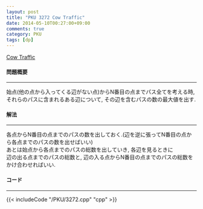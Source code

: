 ```yaml
---
layout: post
title: "PKU 3272 Cow Traffic"
date: 2014-05-10T00:27:00+09:00
comments: true
category: PKU
tags: [dp]
---
```


[Cow Traffic](http://poj.org/problem?id=3272)

#### 問題概要

****

始点(他の点から入ってくる辺がない点)からN番目の点までパス全てを考える時,  
それらのパスに含まれるある辺について, その辺を含むパスの数の最大値を出す.

#### 解法

****

各点からN番目の点までのパスの数を出しておく.(辺を逆に張ってN番目の点から各点までのパスの数を出せばいい)  
あとは始点から各点までのパスの総数を出していき, 各辺を見るときに  
辺の出る点までのパスの総数と, 辺の入る点からN番目の点までのパスの総数をかけ合わせればいい.  

#### コード

****

{{< includeCode "/PKU/3272.cpp" "cpp" >}}

